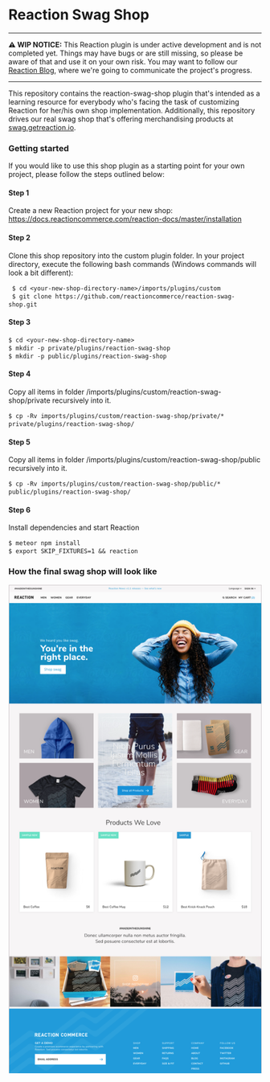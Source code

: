 # Reaction Swag Shop


---

 **⚠ WIP NOTICE:** This Reaction plugin is under active development and is not completed yet. Things may have bugs or are still missing,
 so please be aware of that and use it on your own risk.
 You may want to follow our [Reaction Blog](https://blog.reactioncommerce.com/building-and-launching-a-store-on-reaction/), where we're going to communicate the project's progress.  

---


This repository contains the reaction-swag-shop plugin that's intended as a learning resource for everybody
who's facing the task of customizing Reaction for her/his own shop implementation. Additionally, this repository drives
our real swag shop that's offering merchandising products at [swag.getreaction.io](http://swag.getreaction.io).


### Getting started
If you would like to use this shop plugin as a starting point for your own project, please follow the steps outlined below:

#### Step 1
Create a new Reaction project for your new shop: https://docs.reactioncommerce.com/reaction-docs/master/installation

#### Step 2
Clone this shop repository into the custom plugin folder. In your project directory, execute the following bash
 commands (Windows commands will look a bit different):
```
 $ cd <your-new-shop-directory-name>/imports/plugins/custom
 $ git clone https://github.com/reactioncommerce/reaction-swag-shop.git
```

#### Step 3
```
$ cd <your-new-shop-directory-name>
$ mkdir -p private/plugins/reaction-swag-shop
$ mkdir -p public/plugins/reaction-swag-shop
```

#### Step 4
Copy all items in folder /imports/plugins/custom/reaction-swag-shop/private recursively into it.
```
$ cp -Rv imports/plugins/custom/reaction-swag-shop/private/* private/plugins/reaction-swag-shop/
```

#### Step 5
Copy all items in folder /imports/plugins/custom/reaction-swag-shop/public recursively into it.
```
$ cp -Rv imports/plugins/custom/reaction-swag-shop/public/* public/plugins/reaction-swag-shop/
```

#### Step 6
Install dependencies and start Reaction
```
$ meteor npm install
$ export SKIP_FIXTURES=1 && reaction
```


### How the final swag shop will look like

![Swag shop screenshot](https://raw.githubusercontent.com/reactioncommerce/reaction-docs/master/assets/reaction-swag-shop.png)
